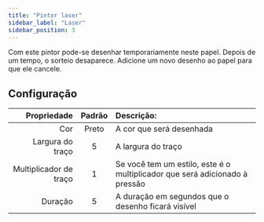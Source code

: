 ```yaml
---
title: "Pintor laser"
sidebar_label: "Laser"
sidebar_position: 3
---
```



Com este pintor pode-se desenhar temporariamente neste papel. Depois de um tempo, o sorteio desaparece. Adicione um novo desenho ao papel para que ele cancele.

## Configuração

|            Propriedade | Padrão | Descrição:                                                                  |
| ----------------------:|:------:|:--------------------------------------------------------------------------- |
|                    Cor | Preto  | A cor que será desenhada                                                    |
|       Largura do traço |   5    | A largura do traço                                                          |
| Multiplicador de traço |   1    | Se você tem um estilo, este é o multiplicador que será adicionado à pressão |
|                Duração |   5    | A duração em segundos que o desenho ficará visível                          |
